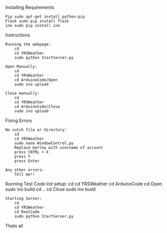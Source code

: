 Installing Requirements
	
	Pip sudo apt-get install python-pip
	Flask sudo pip install flask
	ino sudo pip install ino


Instructions
	
	Running the webpage:
		cd
		cd YRSWeather
		sudo python StartServer.py
	
	Open Manually:
		cd 
		cd YRSWeather
		cd ArduinoCode/Open
		sudo ino upload
	
	Close manually:
		cd
		cd YRSWeather
		cd ArduinoCode/Close
		sudo ino upload



Fixing Errors


	No sutch file or directory:
		cd
		cd YRSWeather
		sudo nano WindowControl.py
		Replace marley with username of account
		press CNTRL + X
		press Y
		press Enter 

	Any other errors:
		Tell me!!




Running Test Code
	Init setup:
		cd
		cd YRSWeather
		cd ArduinoCode
		cd Open
		sudo ino build
		cd ..
		cd Close
		sudo ino build
		
	Starting Server:
		cd 
		cd YRSWeather
		cd RealCode
		sudo python StartServer.py

Thats all
